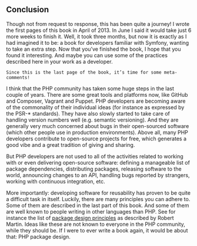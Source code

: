## Conclusion

Though not from request to response, this has been quite a journey! I wrote the first pages of this
book in April of 2013. In June I said it would take just 6 more weeks to finish it. Well, it took three
months, but now it is exactly as I had imagined it to be: a book for developers familiar with Symfony,
wanting to take an extra step. Now that you’ve finished the book, I hope that you found it interesting.
And maybe you can use some of the practices described here in your work as a developer.

    Since this is the last page of the book, it’s time for some meta-comments!

I think that the PHP community has taken some huge steps in the last couple of years. There are
some great tools and platforms now, like GitHub and Composer, Vagrant and Puppet. PHP developers
are becoming aware of the commonality of their individual ideas (for instance as expressed by the
PSR-* standards). They have also slowly started to take care of handling version numbers well (e.g.
semantic versioning). And they are generally very much concerned about bugs in their open-sourced
software (which other people use in production environments). Above all, many PHP developers
contribute to open-source projects for free, which generates a good vibe and a great tradition of
giving and sharing.

But PHP developers are not used to all of the activities related to working with or even delivering
open-source software: defining a manageable list of package dependencies, distributing packages,
releasing software to the world, announcing changes to an API, handling bugs reported by strangers,
working with continuous integration, etc.

More importantly: developing software for reusability has proven to be quite a difficult task in
itself. Luckily, there are many principles you can adhere to. Some of them are described in the last
part of this book. And some of them are well known to people writing in other languages than PHP.
See for instance the list of [package design principles](http://butunclebob.com/ArticleS.UncleBob.PrinciplesOfOod) 
as described by Robert Martin. Ideas like these are not known to everyone in the PHP community, while they should be. 
If I were to ever write a book again, it would be about that: PHP package design.